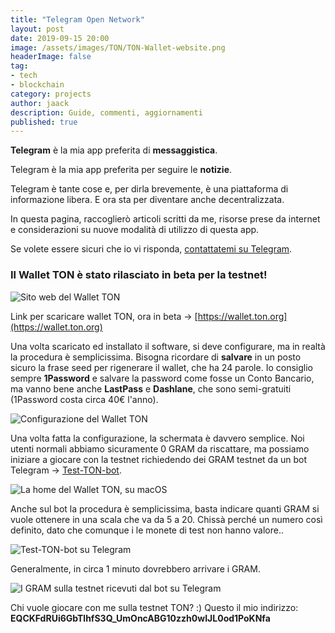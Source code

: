 ```yaml
---
title: "Telegram Open Network"
layout: post
date: 2019-09-15 20:00
image: /assets/images/TON/TON-Wallet-website.png
headerImage: false
tag:
- tech
- blockchain
category: projects
author: jaack
description: Guide, commenti, aggiornamenti
published: true
---
```

**Telegram** è la mia app preferita di **messaggistica**.

Telegram è la mia app preferita per seguire le **notizie**.

Telegram è tante cose e, per dirla brevemente, è una piattaforma di informazione libera.
E ora sta per diventare anche decentralizzata.

In questa pagina, raccoglierò articoli scritti da me, risorse prese da internet
e considerazioni su nuove modalità di utilizzo di questa app.

Se volete essere sicuri che io vi risponda, [contattatemi su Telegram](https://t.me/ijaack94).

### Il Wallet TON è stato rilasciato in beta per la testnet!

<img class="image" src="{{site.url}}/assets/images/projects/TON/TON-wallet-website.png" alt="Sito web del Wallet TON" />

Link per scaricare wallet TON, ora in beta -> [https://wallet.ton.org](https://wallet.ton.org)

Una volta scaricato ed installato il software, si deve configurare, ma in realtà la procedura è semplicissima. Bisogna ricordare di **salvare** in un posto sicuro la frase seed per rigenerare il wallet, che ha 24 parole. Io consiglio sempre **1Password** e salvare la password come fosse un Conto Bancario, ma vanno bene anche **LastPass** e **Dashlane**, che sono semi-gratuiti (1Password costa circa 40€ l'anno).

<img class="image" src="{{site.url}}/assets/images/projects/TON/TON-wallet-configurazione.png" alt="Configurazione del Wallet TON" />

Una volta fatta la configurazione, la schermata è davvero semplice. Noi utenti normali abbiamo sicuramente 0 GRAM da riscattare, ma possiamo iniziare a giocare con la testnet richiedendo dei GRAM testnet da un bot Telegram -> [Test-TON-bot](https://t.me/test_ton_bot).

<img class="image" src="{{site.url}}/assets/images/projects/TON/TON-wallet-home.png" alt="La home del Wallet TON, su macOS" />

Anche sul bot la procedura è semplicissima, basta indicare quanti GRAM si vuole ottenere in una scala che va da 5 a 20. Chissà perché un numero così definito, dato che comunque i le monete di test non hanno valore..

<img class="image" src="{{site.url}}/assets/images/projects/TON/Test-TON-bot-Telegram.png" alt="Test-TON-bot su Telegram" />

Generalmente, in circa 1 minuto dovrebbero arrivare i GRAM.

<img class="image" src="{{site.url}}/assets/images/projects/TON/GRAM-TON-wallet.png" alt="I GRAM sulla testnet ricevuti dal bot su Telegram" />

Chi vuole giocare con me sulla testnet TON? :) Questo il mio indirizzo: **EQCKFdRUi6GbTlhfS3Q_UmOncABG10zzh0wIJL0od1PoKNfa**
